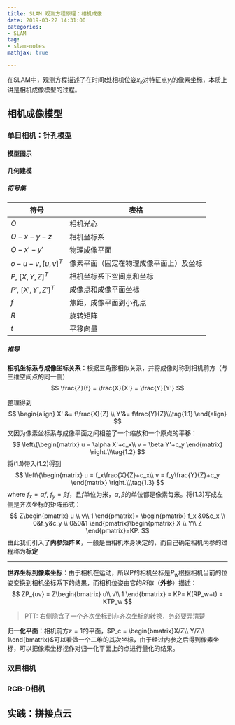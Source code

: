 ```yaml
---
title: SLAM 观测方程原理：相机成像
date: 2019-03-22 14:31:00
categories:
- SLAM
tag:
- slam-notes
mathjax: true

---
```



在SLAM中，观测方程描述了在时间$t$处相机位姿$x_k$对特征点$y_j$的像素坐标，本质上讲是相机成像模型的过程。






## 相机成像模型

### 单目相机：针孔模型

#### 模型图示



#### 几何建模

##### 符号集

| 符号                 | 表格                                   |
| -------------------- | -------------------------------------- |
| $O$                  | 相机光心                               |
| $O-x-y-z$            | 相机坐标系                             |
| $O-x'-y'$            | 物理成像平面                           |
| $o-u-v, [u,v]^T$     | 像素平面（固定在物理成像平面上）及坐标 |
| $P,\ [X,Y,Z]^T$      | 相机坐标系下空间点和坐标               |
| $P', \ [X',Y',Z']^T$ | 成像点和成像平面坐标                   |
| $f$                  | 焦距，成像平面到小孔点                 |
| $R$                  | 旋转矩阵                               |
| $t$                  | 平移向量                               |

##### 推导

**相机坐标系与成像坐标关系**：根据三角形相似关系，并将成像对称到相机前方（与三维空间点的同一侧）
$$
  \frac{Z}{f} = \frac{X}{X'} = \frac{Y}{Y'}
$$

整理得到
$$
    \begin{align}
    X' &= f\frac{X}{Z} \\
    Y'&= f\frac{Y}{Z}\\\tag{1.1}
    \end{align}
$$
又因为像素坐标系与成像平面之间相差了一个缩放和一个原点的平移：
$$
    \left\{\begin{matrix}
    u = \alpha X'+c_x\\
    v = \beta Y'+c_y
    \end{matrix} \right.\\\tag{1.2}
$$
将$(1.1)$带入$(1.2)$得到
$$
    \left\{\begin{matrix}
    u = f_x\frac{X}{Z}+c_x\\
    v = f_y\frac{Y}{Z}+c_y
    \end{matrix} \right.\\\tag{1.3}
$$
where $f_x = \alpha f, \ f_y = \beta f$，且$f$单位为米，$\alpha, \beta$的单位都是像素每米。将$(1.3)$写成左侧是齐次坐标的矩阵形式：
$$
    Z\begin{pmatrix}
    u \\ 
     v\\
     1
    \end{pmatrix}= \begin{pmatrix}
    f_x &0&c_x \\ 
     0&f_y&c_y \\
     0&0&1
    \end{pmatrix}\begin{pmatrix}
    X \\ 
    Y\\
    Z
    \end{pmatrix}=KP.
$$
由此我们引入了**内参矩阵 K**，一般是由相机本身决定的，而自己确定相机内参的过程称为**标定**

---



**世界坐标到像素坐标**：由于相机在运动，所以P的相机坐标是$P_w$根据相机当前的位姿变换到相机坐标系下的结果，而相机位姿由它的$R$和$t$（**外参**）描述：
$$
ZP_{uv} = Z\begin{bmatrix}
u\\
v\\
1
\end{bmatrix} =	KP= K(RP_w+t) = KTP_w
$$

> PTT: 右侧隐含了一个齐次坐标到非齐次坐标的转换，务必要弄清楚

**归一化平面**：相机前方$z=1$的平面，$P_c = \begin{bmatrix}X/Z\\ Y/Z\\ 1\end{bmatrix}$可以看做一个二维的其次坐标，由于经过内参之后得到像素坐标，可以把像素坐标视作对归一化平面上的点进行量化的结果。



### 双目相机

### RGB-D相机



## 实践：拼接点云